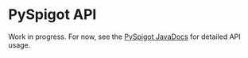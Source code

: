 # PySpigot API

Work in progress. For now, see the [PySpigot JavaDocs](https://javadocs.magicmq.dev/pyspigot/) for detailed API usage.